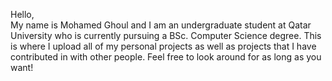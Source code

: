Hello, <br />
My name is Mohamed Ghoul and I am an undergraduate student at Qatar University who is currently pursuing a BSc. Computer Science degree. This is where I upload all of my personal projects as well as projects that I have contributed in with other people. Feel free to look around for as long as you want!
